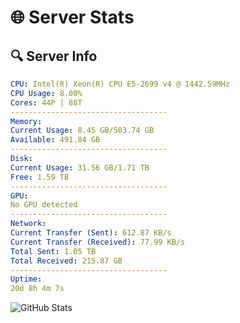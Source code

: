 # 🌐 Server Stats
## 🔍 Server Info
```yaml
CPU: Intel(R) Xeon(R) CPU E5-2699 v4 @ 1442.59MHz
CPU Usage: 8.00%
Cores: 44P | 88T
-----------------------------------
Memory:
Current Usage: 8.45 GB/503.74 GB
Available: 491.84 GB
-----------------------------------
Disk:
Current Usage: 31.56 GB/1.71 TB
Free: 1.59 TB
-----------------------------------
GPU:
No GPU detected
-----------------------------------
Network:
Current Transfer (Sent): 612.87 KB/s
Current Transfer (Received): 77.99 KB/s
Total Sent: 1.05 TB
Total Received: 215.87 GB
-----------------------------------
Uptime:
20d 8h 4m 7s
```
![GitHub Stats](https://img.shields.io/badge/Updated-2025-05-10_01:12:55-blue)